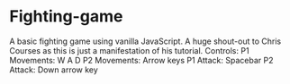 # Fighting-game
A basic fighting game using vanilla JavaScript.
A huge shout-out to Chris Courses as this is just a manifestation of his tutorial.
Controls:
P1 Movements:
W A D
P2 Movements:
Arrow keys
P1 Attack: 
Spacebar
P2 Attack:
Down arrow key
